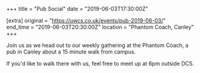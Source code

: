 +++
title = "Pub Social"
date = "2019-06-03T17:30:00Z"

[extra]
original = "https://uwcs.co.uk/events/pub-2019-06-03/"    
end_time = "2019-06-03T20:30:00Z"
location = "Phantom Coach, Canley"
+++

Join us as we head out to our weekly gathering at the Phantom Coach, a pub in Canley about a 15 minute walk from campus.

If you'd like to walk there with us, feel free to meet up at 6pm outside DCS.


